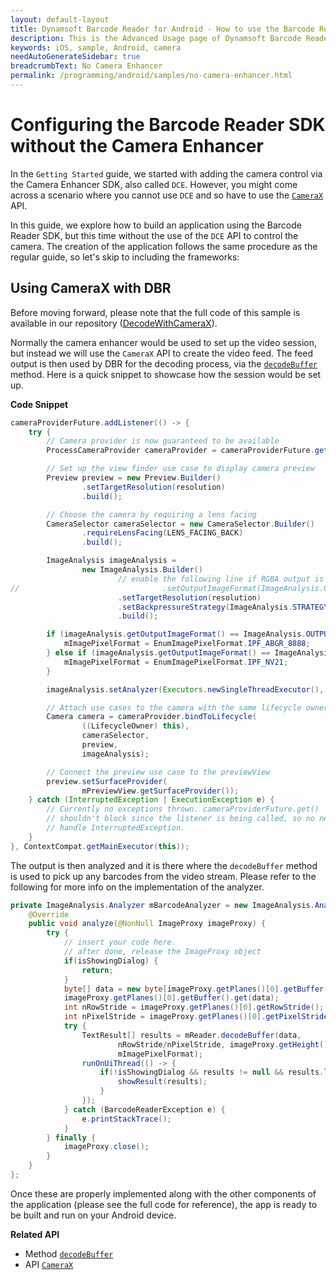 ```yaml
---
layout: default-layout
title: Dynamsoft Barcode Reader for Android - How to use the Barcode Reader without the Camera Enhancer
description: This is the Advanced Usage page of Dynamsoft Barcode Reader for Android SDK.
keywords: iOS, sample, Android, camera
needAutoGenerateSidebar: true
breadcrumbText: No Camera Enhancer
permalink: /programming/android/samples/no-camera-enhancer.html
---
```


# Configuring the Barcode Reader SDK without the Camera Enhancer

In the `Getting Started` guide, we started with adding the camera control via the Camera Enhancer SDK, also called `DCE`. However, you might come across a scenario where you cannot use `DCE` and so have to use the [`CameraX`](https://developer.android.com/training/camerax) API. 

In this guide, we explore how to build an application using the Barcode Reader SDK, but this time without the use of the `DCE` API to control the camera. The creation of the application follows the same procedure as the regular guide, so let's skip to including the frameworks:

## Using CameraX with DBR

Before moving forward, please note that the full code of this sample is available in our repository ([DecodeWithCameraX](https://github.com/Dynamsoft/barcode-reader-mobile-samples/tree/main/android/DecodeWithCameraX)). 

Normally the camera enhancer would be used to set up the video session, but instead we will use the `CameraX` API to create the video feed. The feed output is then used by DBR for the decoding process, via the [`decodeBuffer`](../api-reference/primary-decode.md#decodebuffer) method. Here is a quick snippet to showcase how the session would be set up.

**Code Snippet**

```java
cameraProviderFuture.addListener(() -> {
    try {
        // Camera provider is now guaranteed to be available
        ProcessCameraProvider cameraProvider = cameraProviderFuture.get();

        // Set up the view finder use case to display camera preview
        Preview preview = new Preview.Builder()
                .setTargetResolution(resolution)
                .build();

        // Choose the camera by requiring a lens facing
        CameraSelector cameraSelector = new CameraSelector.Builder()
                .requireLensFacing(LENS_FACING_BACK)
                .build();

        ImageAnalysis imageAnalysis =
                new ImageAnalysis.Builder()
                        // enable the following line if RGBA output is needed.
//                                .setOutputImageFormat(ImageAnalysis.OUTPUT_IMAGE_FORMAT_RGBA_8888)
                        .setTargetResolution(resolution)
                        .setBackpressureStrategy(ImageAnalysis.STRATEGY_KEEP_ONLY_LATEST)
                        .build();

        if (imageAnalysis.getOutputImageFormat() == ImageAnalysis.OUTPUT_IMAGE_FORMAT_RGBA_8888) {
            mImagePixelFormat = EnumImagePixelFormat.IPF_ABGR_8888;
        } else if (imageAnalysis.getOutputImageFormat() == ImageAnalysis.OUTPUT_IMAGE_FORMAT_YUV_420_888) {
            mImagePixelFormat = EnumImagePixelFormat.IPF_NV21;
        }

        imageAnalysis.setAnalyzer(Executors.newSingleThreadExecutor(), mBarcodeAnalyzer);

        // Attach use cases to the camera with the same lifecycle owner
        Camera camera = cameraProvider.bindToLifecycle(
                ((LifecycleOwner) this),
                cameraSelector,
                preview,
                imageAnalysis);

        // Connect the preview use case to the previewView
        preview.setSurfaceProvider(
                mPreviewView.getSurfaceProvider());
    } catch (InterruptedException | ExecutionException e) {
        // Currently no exceptions thrown. cameraProviderFuture.get()
        // shouldn't block since the listener is being called, so no need to
        // handle InterruptedException.
    }
}, ContextCompat.getMainExecutor(this));
```

The output is then analyzed and it is there where the `decodeBuffer` method is used to pick up any barcodes from the video stream. Please refer to the following for more info on the implementation of the analyzer.

```java
private ImageAnalysis.Analyzer mBarcodeAnalyzer = new ImageAnalysis.Analyzer() {
    @Override
    public void analyze(@NonNull ImageProxy imageProxy) {
        try {
            // insert your code here.
            // after done, release the ImageProxy object
            if(isShowingDialog) {
                return;
            }
            byte[] data = new byte[imageProxy.getPlanes()[0].getBuffer().remaining()];
            imageProxy.getPlanes()[0].getBuffer().get(data);
            int nRowStride = imageProxy.getPlanes()[0].getRowStride();
            int nPixelStride = imageProxy.getPlanes()[0].getPixelStride();
            try {
                TextResult[] results = mReader.decodeBuffer(data,
                        nRowStride/nPixelStride, imageProxy.getHeight(), nRowStride,
                        mImagePixelFormat);
                runOnUiThread(() -> {
                    if(!isShowingDialog && results != null && results.length > 0) {
                        showResult(results);
                    }
                });
            } catch (BarcodeReaderException e) {
                e.printStackTrace();
            }
        } finally {
            imageProxy.close();
        }
    }
};
```

Once these are properly implemented along with the other components of the application (please see the full code for reference), the app is ready to be built and run on your Android device.

**Related API**
- Method [`decodeBuffer`](../api-reference/primary-decode.md#decodebuffer)
- API [`CameraX`](https://developer.android.com/training/camerax)
